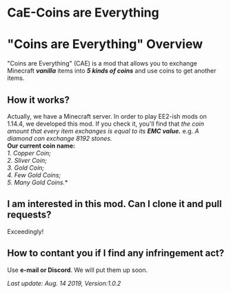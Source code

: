 # CaE-Coins are Everything
# "Coins are Everything" Overview
"Coins are Everything" (CAE) is a mod that allows you to exchange Minecraft ***vanilla*** items into ***5 kinds of coins*** and use coins to get another items. 

## How it works?
Actually, we have a Minecraft server. In order to play EE2-ish mods on 1.14.4, we developed this mod. If you check it, you'll find that *the coin amount that every item exchanges is equal to its **EMC value.*** e.g. *A diamond can exchange 8192 stones.*  
    **Our current coin name:**  
        *1. Copper Coin;  
        2. Sliver Coin;  
        3. Gold Coin;  
        4. Few Gold Coins;  
        5. Many Gold Coins.**  

## I am interested in this mod. Can I clone it and pull requests?
Exceedingly!

## How to contant you if I find any infringement act?
Use **e-mail or Discord**. We will put them up soon.

*Last update: Aug. 14 2019, Version:1.0.2*

